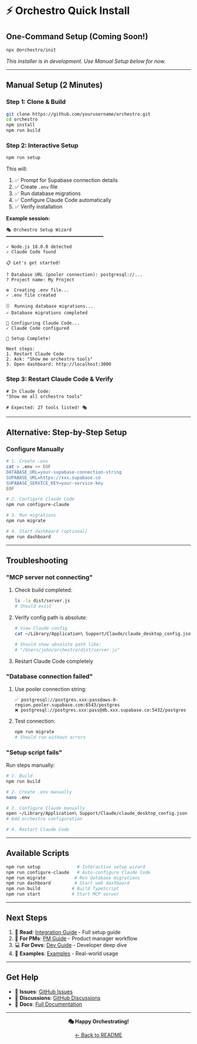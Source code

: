 # ⚡ Orchestro Quick Install

## One-Command Setup (Coming Soon!)

```bash
npx @orchestro/init
```

*This installer is in development. Use Manual Setup below for now.*

---

## Manual Setup (2 Minutes)

### Step 1: Clone & Build

```bash
git clone https://github.com/yourusername/orchestro.git
cd orchestro
npm install
npm run build
```

### Step 2: Interactive Setup

```bash
npm run setup
```

This will:
1. ✅ Prompt for Supabase connection details
2. ✅ Create `.env` file
3. ✅ Run database migrations
4. ✅ Configure Claude Code automatically
5. ✅ Verify installation

**Example session:**
```
🎭 Orchestro Setup Wizard
━━━━━━━━━━━━━━━━━━━━━━━━━━━━━━━━━━━━━

✓ Node.js 18.0.0 detected
✓ Claude Code found

📋 Let's get started!

? Database URL (pooler connection): postgresql://...
? Project name: My Project

⚙️  Creating .env file...
✓ .env file created

🗄️  Running database migrations...
✓ Database migrations completed

🔧 Configuring Claude Code...
✓ Claude Code configured

🎉 Setup Complete!

Next steps:
1. Restart Claude Code
2. Ask: "Show me orchestro tools"
3. Open dashboard: http://localhost:3000
```

### Step 3: Restart Claude Code & Verify

```
# In Claude Code:
"Show me all orchestro tools"

# Expected: 27 tools listed! 🎭
```

---

## Alternative: Step-by-Step Setup

### Configure Manually

```bash
# 1. Create .env
cat > .env << EOF
DATABASE_URL=your-supabase-connection-string
SUPABASE_URL=https://xxx.supabase.co
SUPABASE_SERVICE_KEY=your-service-key
EOF

# 2. Configure Claude Code
npm run configure-claude

# 3. Run migrations
npm run migrate

# 4. Start dashboard (optional)
npm run dashboard
```

---

## Troubleshooting

### "MCP server not connecting"

1. Check build completed:
   ```bash
   ls -la dist/server.js
   # Should exist
   ```

2. Verify config path is absolute:
   ```bash
   # View Claude config
   cat ~/Library/Application\ Support/Claude/claude_desktop_config.json

   # Should show absolute path like:
   # "/Users/john/orchestro/dist/server.js"
   ```

3. Restart Claude Code completely

### "Database connection failed"

1. Use pooler connection string:
   ```
   ✅ postgresql://postgres.xxx:pass@aws-0-region.pooler.supabase.com:6543/postgres
   ❌ postgresql://postgres.xxx:pass@db.xxx.supabase.co:5432/postgres
   ```

2. Test connection:
   ```bash
   npm run migrate
   # Should run without errors
   ```

### "Setup script fails"

Run steps manually:

```bash
# 1. Build
npm run build

# 2. Create .env manually
nano .env

# 3. Configure Claude manually
open ~/Library/Application\ Support/Claude/claude_desktop_config.json
# Add orchestro configuration

# 4. Restart Claude Code
```

---

## Available Scripts

```bash
npm run setup              # Interactive setup wizard
npm run configure-claude   # Auto-configure Claude Code
npm run migrate           # Run database migrations
npm run dashboard         # Start web dashboard
npm run build            # Build TypeScript
npm run start            # Start MCP server
```

---

## Next Steps

1. 📖 **Read**: [Integration Guide](INTEGRATION_GUIDE.md) - Full setup guide
2. 👔 **For PMs**: [PM Guide](PM_GUIDE.md) - Product manager workflow
3. 💻 **For Devs**: [Dev Guide](DEV_GUIDE.md) - Developer deep dive
4. 🎯 **Examples**: [Examples](EXAMPLES.md) - Real-world usage

---

## Get Help

- 📧 **Issues**: [GitHub Issues](https://github.com/yourusername/orchestro/issues)
- 💬 **Discussions**: [GitHub Discussions](https://github.com/yourusername/orchestro/discussions)
- 📖 **Docs**: [Full Documentation](README.md)

---

<div align="center">

**🎭 Happy Orchestrating!**

[← Back to README](README.md)

</div>
